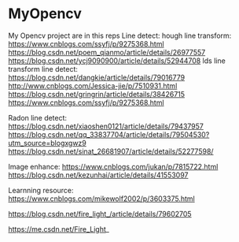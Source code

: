 # MyOpencv
My Opencv project are in this reps
Line detect:
hough line transform:
https://www.cnblogs.com/ssyfj/p/9275368.html
https://blog.csdn.net/poem_qianmo/article/details/26977557
https://blog.csdn.net/ycj9090900/article/details/52944708
lds line transform line detect:
https://blog.csdn.net/dangkie/article/details/79016779
http://www.cnblogs.com/Jessica-jie/p/7510931.html
https://blog.csdn.net/gringrin/article/details/38426715
https://www.cnblogs.com/ssyfj/p/9275368.html

Radon line detect:
https://blog.csdn.net/xiaoshen0121/article/details/79437957
https://blog.csdn.net/qq_33837704/article/details/79504530?utm_source=blogxgwz9
https://blog.csdn.net/sinat_26681907/article/details/52277598/


Image enhance:
https://www.cnblogs.com/jukan/p/7815722.html
https://blog.csdn.net/kezunhai/article/details/41553097



Learnning resource:
https://www.cnblogs.com/mikewolf2002/p/3603375.html

https://blog.csdn.net/fire_light_/article/details/79602705

https://me.csdn.net/Fire_Light_
